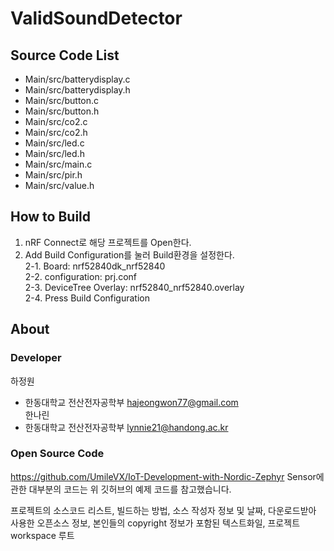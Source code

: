 # ValidSoundDetector

## Source Code List
- Main/src/batterydisplay.c
- Main/src/batterydisplay.h
- Main/src/button.c
- Main/src/button.h
- Main/src/co2.c
- Main/src/co2.h
- Main/src/led.c
- Main/src/led.h
- Main/src/main.c
- Main/src/pir.h
- Main/src/value.h

## How to Build
1. nRF Connect로 해당 프로젝트를 Open한다.
2. Add Build Configuration를 눌러 Build환경을 설정한다.   
2-1. Board: nrf52840dk_nrf52840   
2-2. configuration: prj.conf   
2-3. DeviceTree Overlay: nrf52840_nrf52840.overlay   
2-4. Press Build Configuration   

## About
### Developer
하정원
- 한동대학교 전산전자공학부 hajeongwon77@gmail.com   
한나린
- 한동대학교 전산전자공학부 lynnie21@handong.ac.kr   
### Open Source Code
https://github.com/UmileVX/IoT-Development-with-Nordic-Zephyr
Sensor에 관한 대부분의 코드는 위 깃허브의 예제 코드를 참고했습니다.


프로젝트의 소스코드 리스트, 빌드하는 방법, 소스 작성자 정보 및 날짜, 다운로드받아 사용한 오픈소스 정보, 본인들의 copyright 정보가 포함된 텍스트화일, 프로젝트 workspace 루트